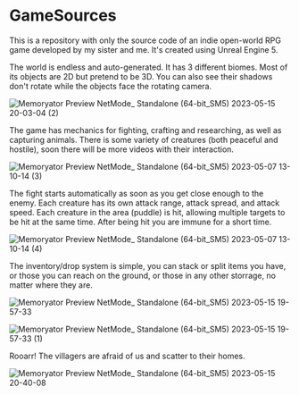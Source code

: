 # GameSources
This is a repository with only the source code of an indie open-world RPG game developed by my sister and me.
It's created using Unreal Engine 5. 
  
  
The world is endless and auto-generated. It has 3 different biomes. Most of its objects are 2D but pretend to be 3D. You can also see their shadows don't rotate while the objects face the rotating camera.

![Memoryator Preview  NetMode_ Standalone  (64-bit_SM5) 2023-05-15 20-03-04 (2)](https://github.com/GregoryBolshakov/GameSources/assets/19948668/86c42d7e-64ae-4306-9f62-c7e750d0c2d5)

The game has mechanics for fighting, crafting and researching, as well as capturing animals. There is some variety of creatures (both peaceful
and hostile), soon there will be more videos with their interaction.

![Memoryator Preview  NetMode_ Standalone  (64-bit_SM5) 2023-05-07 13-10-14 (3)](https://github.com/GregoryBolshakov/GameSources/assets/19948668/6bd4c39a-35e2-431c-b943-7bea2d982989)

The fight starts automatically as soon as you get close enough to the enemy. Each creature has its own attack range, attack spread, and attack speed. Each creature in the area (puddle) is hit, allowing multiple targets to be hit at the same time. After being hit you are immune for a short time.

![Memoryator Preview  NetMode_ Standalone  (64-bit_SM5) 2023-05-07 13-10-14 (4)](https://github.com/GregoryBolshakov/GameSources/assets/19948668/d593b705-1611-40fe-ad35-fea88d4d8ae0)

The inventory/drop system is simple, you can stack or split items you have, or those you can reach on the ground, or those in any other storrage, no matter where they are.

![Memoryator Preview  NetMode_ Standalone  (64-bit_SM5) 2023-05-15 19-57-33](https://github.com/GregoryBolshakov/GameSources/assets/19948668/5302f1f6-0c4b-4076-88cd-8e8864edb112)


![Memoryator Preview  NetMode_ Standalone  (64-bit_SM5) 2023-05-15 19-57-33 (1)](https://github.com/GregoryBolshakov/GameSources/assets/19948668/93713f82-4de4-4bbc-b0d9-1b937f2d9119)


Rooarr! The villagers are afraid of us and scatter to their homes. 


![Memoryator Preview  NetMode_ Standalone  (64-bit_SM5) 2023-05-15 20-40-08](https://github.com/GregoryBolshakov/GameSources/assets/19948668/26b78e24-0603-4b76-9364-8e64417a9ed6)
